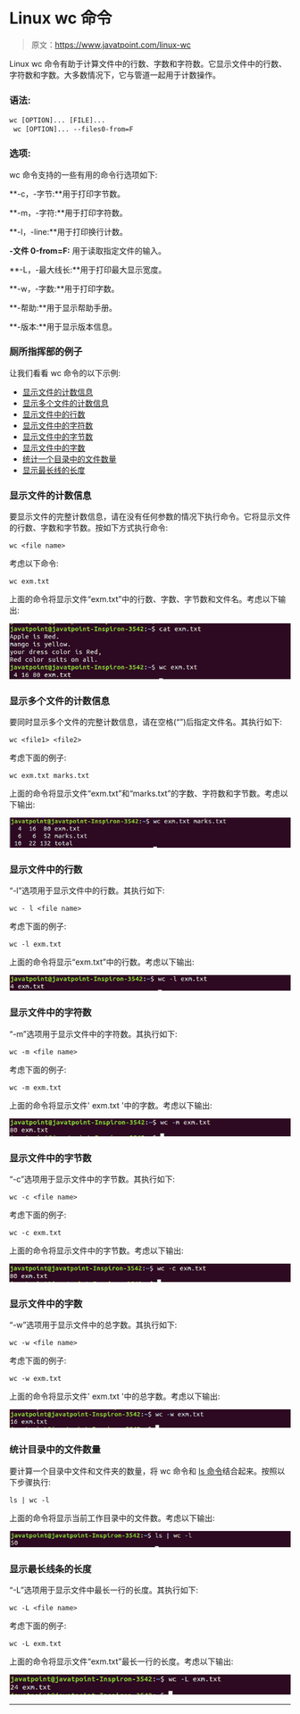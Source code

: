 # Linux wc 命令

> 原文：<https://www.javatpoint.com/linux-wc>

Linux wc 命令有助于计算文件中的行数、字数和字符数。它显示文件中的行数、字符数和字数。大多数情况下，它与管道一起用于计数操作。

### 语法:

```
wc [OPTION]... [FILE]...
 wc [OPTION]... --files0-from=F

```

### 选项:

wc 命令支持的一些有用的命令行选项如下:

**-c，-字节:**用于打印字节数。

**-m，-字符:**用于打印字符数。

**-l，-line:**用于打印换行计数。

**-文件 0-from=F:** 用于读取指定文件的输入。

**-L，-最大线长:**用于打印最大显示宽度。

**-w，-字数:**用于打印字数。

**-帮助:**用于显示帮助手册。

**-版本:**用于显示版本信息。

### 厕所指挥部的例子

让我们看看 wc 命令的以下示例:

*   [显示文件的计数信息](#file)
*   [显示多个文件的计数信息](#multiple)
*   [显示文件中的行数](#lines)
*   [显示文件中的字符数](#characters)
*   [显示文件中的字节数](#bytes)
*   [显示文件中的字数](#words)
*   [统计一个目录中的文件数量](#directory)
*   [显示最长线的长度](#longest)

### 显示文件的计数信息

要显示文件的完整计数信息，请在没有任何参数的情况下执行命令。它将显示文件的行数、字数和字节数。按如下方式执行命令:

```
wc <file name>

```

考虑以下命令:

```
wc exm.txt

```

上面的命令将显示文件“exm.txt”中的行数、字数、字节数和文件名。考虑以下输出:

![Linux wc Filters](img/906d8573563d07322886606a301c1873.png)

### 显示多个文件的计数信息

要同时显示多个文件的完整计数信息，请在空格(“”)后指定文件名。其执行如下:

```
wc <file1> <file2>

```

考虑下面的例子:

```
wc exm.txt marks.txt

```

上面的命令将显示文件“exm.txt”和“marks.txt”的字数、字符数和字节数。考虑以下输出:

![Linux wc Filters](img/d9ffa84af0ed31e1d96855420caf326c.png)

### 显示文件中的行数

“-l”选项用于显示文件中的行数。其执行如下:

```
wc - l <file name>

```

考虑下面的例子:

```
wc -l exm.txt

```

上面的命令将显示“exm.txt”中的行数。考虑以下输出:

![Linux wc Filters](img/f2c1170e823d7819f98668d795f93ceb.png)

### 显示文件中的字符数

“-m”选项用于显示文件中的字符数。其执行如下:

```
wc -m <file name>

```

考虑下面的例子:

```
wc -m exm.txt

```

上面的命令将显示文件' exm.txt '中的字数。考虑以下输出:

![Linux wc Filters](img/3ae2c6f209ca9fbf2ac0c645b9ead0d3.png)

### 显示文件中的字节数

“-c”选项用于显示文件中的字节数。其执行如下:

```
wc -c <file name>

```

考虑下面的例子:

```
wc -c exm.txt

```

上面的命令将显示文件中的字节数。考虑以下输出:

![Linux wc Filters](img/6c68b8eb0c9bb1e1c635d0060e8fbdfd.png)

### 显示文件中的字数

“-w”选项用于显示文件中的总字数。其执行如下:

```
wc -w <file name>

```

考虑下面的例子:

```
wc -w exm.txt

```

上面的命令将显示文件' exm.txt '中的总字数。考虑以下输出:

![Linux wc Filters](img/7e1578eea8a957ce7cffcf962202edbc.png)

### 统计目录中的文件数量

要计算一个目录中文件和文件夹的数量，将 wc 命令和 [ls 命令](https://www.javatpoint.com/linux-ls)结合起来。按照以下步骤执行:

```
ls | wc -l

```

上面的命令将显示当前工作目录中的文件数。考虑以下输出:

![Linux wc Filters](img/9df2b2cad86ff80155e4ad389d49f87a.png)

### 显示最长线条的长度

“-L”选项用于显示文件中最长一行的长度。其执行如下:

```
wc -L <file name>

```

考虑下面的例子:

```
wc -L exm.txt

```

上面的命令将显示文件“exm.txt”最长一行的长度。考虑以下输出:

![Linux wc Filters](img/39ba6a54d8e7369d5c24c798dfbb60a8.png)

* * *